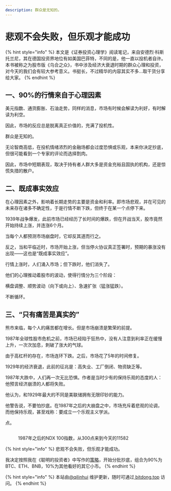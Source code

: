 ```yaml
---
description: 群众是无知的。
---
```


# 悲观不会失败，但乐观才能成功

{% hint style="info" %}
本文是《证券投资心理学》阅读笔记，来自安德烈·科斯托兰尼，其在德国投资界地位有如美国巴菲特，不同的是，他一直以投机者自许。本书被称之为股市版《乌合之众》，书中涉及经济大衰退时期的群众心理和投资，对今天的我们会有较大参考意义。书挺长，不过精华的内容其实不多…取干货分享给大家。
{% endhint %}

## 一、90%的行情来自于心理因素 <a href="#yi-90-de-hang-qing-lai-zi-yu-xin-li-yin-su" id="yi-90-de-hang-qing-lai-zi-yu-xin-li-yin-su"></a>

美元指数、通货膨胀、石油走势，同样的消息，市场有时候会解读为利好，有时解读为利空。

因此，市场的反应总是脱离真正价值的，充满了投机性。

群众是无知的。

无论智商高低，在投机情绪浓烈的金融场都会过度恐惧或乐观，本来你决定抄底，但很可能看到一个专家的评论而选择割肉。

因此，市场中短期表现，取决于持有者人群大多是资金充裕且固执的机构，还是惊慌失措的散户。

## 二、既成事实效应 <a href="#er-ji-cheng-shi-shi-xiao-ying" id="er-ji-cheng-shi-shi-xiao-ying"></a>

在心理因素之外，影响着长期走势的主要是资金和利率。即市场悲观，并在可见的未来存在诸多不确定性，于是行情不断下跌，但终于在某一个点停下来。

1939年战争爆发，此前市场已经经历了长时间的爆跌，但在开战当天，股市竟然开始持续上涨，并连涨6个月。

当每个人都预测市场崩盘时，它却反其道而行之。

反之，当和平临近时，市场开始上涨，但当停火协议真正签署时，预期的暴涨没有出现——这也是“既成事实效应”。

行情上涨时，人们涌入市场；但下跌时，他们消失了。

他们的心理推动着股市的波动，使得行情分为三个阶段：

横盘调整、顺势波动（向下或向上）、急速扩张（猛涨猛跌）。

不断循环。

## 三、“只有痛苦是真实的” <a href="#san-zhi-you-tong-ku-shi-zhen-shi-de" id="san-zhi-you-tong-ku-shi-zhen-shi-de"></a>

熊市来临，每个人的痛苦都在增长。但是市场崩溃是繁荣的前提。

1987年全球性股市危机之前，市场已经陷于狂热中，没有人注意到利率正在缓慢上升，一次次加息，刺破了涨大的气球。

由于高杠杆的存在，市场连环下跌。之后，市场花了5年的时间修复。

1929年的经济衰退，此前的征兆是：高失业、工厂倒闭、物资缺乏等。

1987年大跌中，人们再一次无比恐惧。作者是当时少有的保持乐观的态度的人：他预言经济崩溃的人都将失败。

他认为，和1929年最大的不同是美联储拥有无限印钞的能力。

他警告说，不要怕抄底。在1987年之后的大崩盘之中，市场充斥着悲观的论调，而他保持乐观，甚至戏称：要成立一个乐观主义学派。

点。

<figure><img src="https://btcdayu.gitbook.io/~gitbook/image?url=https:%2F%2F1896207398-files.gitbook.io%2F%7E%2Ffiles%2Fv0%2Fb%2Fgitbook-x-prod.appspot.com%2Fo%2Fspaces%252FkndOd8yXPMu5IiCOU8TW%252Fuploads%252FZEOvmDGe3to2d9RUlNEo%252Fimage.png%3Falt=media%26token=4d2fd822-c8f0-494d-b683-16c37bb0ea87&#x26;width=768&#x26;dpr=4&#x26;quality=100&#x26;sign=090377e51163abcd4a18c7751fe9464459dc50f88cda188676ee21f256289766" alt=""><figcaption><p>1987年之后的NDX 100指数，从300点来到今天的11582</p></figcaption></figure>

{% hint style="info" %}
悲观不会失败，但乐观才能成功。

我决定按照我在《聪明的投资者》中写作的[策略](../../../../bit-dong-yuan-chuang/cong-ming-de-tou-zi-zhe/di-yi-zhang-tou-zi-yu-tou-ji/4.-xuan-bi-ji-qiao-yu-mai-ru-ce-le.md)，开始分批抄底，组合为90%为BTC、ETH、BNB，10%为其他看好的其它小币。
{% endhint %}

{% hint style="info" %}
本站由[@qilinhui](https://twitter.com/qilinhui) 维护更新，随时可通过[ bitdong.top](https://z-dong-ge.gitbook.io/copy-of-bi-quan-bai-bao-shu-qi-lin-hui) 访问。
{% endhint %}
